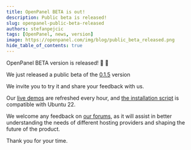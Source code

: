 ```yaml
---
title: OpenPanel BETA is out!
description: Public beta is released!
slug: openpanel-public-beta-released
authors: stefanpejcic
tags: [OpenPanel, news, version]
image: https://openpanel.com/img/blog/public_beta_released.png
hide_table_of_contents: true
---
```


OpenPanel BETA version is released! 🎉 🎉 

<!--truncate-->

We just released a public beta of the [0.1.5](https://openpanel.com/docs/changelog/0.1/#015) version

We invite you to try it and share your feedback with us.

Our [live demos](https://openpanel.com/demo) are refreshed every hour, and [the installation script](https://openpanel.com/docs/admin/intro/#installation) is compatible with Ubuntu 22.

We welcome any feedback on [our forums](https://community.openpanel.org/), as it will assist in better understanding the needs of different hosting providers and shaping the future of the product.

Thank you for your time.

